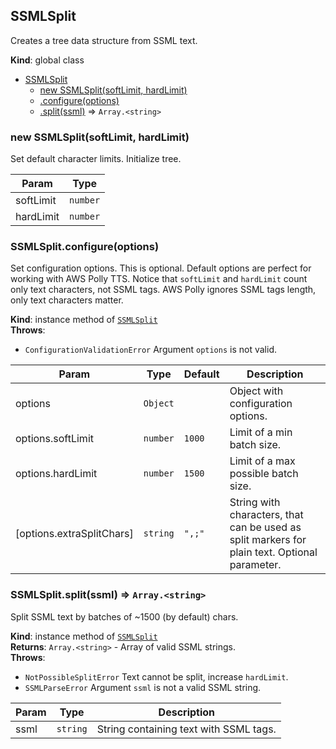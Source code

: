 <a name="SSMLSplit"></a>

## SSMLSplit
Creates a tree data structure from SSML text.

**Kind**: global class  

* [SSMLSplit](#SSMLSplit)
    * [new SSMLSplit(softLimit, hardLimit)](#new_SSMLSplit_new)
    * [.configure(options)](#SSMLSplit+configure)
    * [.split(ssml)](#SSMLSplit+split) ⇒ <code>Array.&lt;string&gt;</code>

<a name="new_SSMLSplit_new"></a>

### new SSMLSplit(softLimit, hardLimit)
Set default character limits.
Initialize tree.


| Param | Type |
| --- | --- |
| softLimit | <code>number</code> | 
| hardLimit | <code>number</code> | 

<a name="SSMLSplit+configure"></a>

### SSMLSplit.configure(options)
Set configuration options.
This is optional. Default options are perfect for working with AWS Polly TTS.
Notice that `softLimit` and `hardLimit` count only text characters, not SSML tags.
AWS Polly ignores SSML tags length, only text characters matter.

**Kind**: instance method of [<code>SSMLSplit</code>](#SSMLSplit)  
**Throws**:

- <code>ConfigurationValidationError</code> Argument `options` is not valid.


| Param | Type | Default | Description |
| --- | --- | --- | --- |
| options | <code>Object</code> |  | Object with configuration options. |
| options.softLimit | <code>number</code> | <code>1000</code> | Limit of a min batch size. |
| options.hardLimit | <code>number</code> | <code>1500</code> | Limit of a max possible batch size. |
| [options.extraSplitChars] | <code>string</code> | <code>&quot;,;&quot;</code> | String with characters, that can be used as split markers for plain text. Optional parameter. |

<a name="SSMLSplit+split"></a>

### SSMLSplit.split(ssml) ⇒ <code>Array.&lt;string&gt;</code>
Split SSML text by batches of ~1500 (by default) chars.

**Kind**: instance method of [<code>SSMLSplit</code>](#SSMLSplit)  
**Returns**: <code>Array.&lt;string&gt;</code> - Array of valid SSML strings.  
**Throws**:

- <code>NotPossibleSplitError</code> Text cannot be split, increase `hardLimit`.
- <code>SSMLParseError</code> Argument `ssml` is not a valid SSML string.


| Param | Type | Description |
| --- | --- | --- |
| ssml | <code>string</code> | String containing text with SSML tags. |


